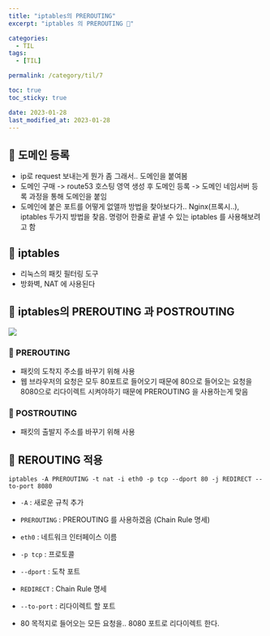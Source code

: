 ```yaml
---
title: "iptables의 PREROUTING"
excerpt: "iptables 의 PREROUTING 🙂"

categories:
  - TIL
tags:
  - [TIL]

permalink: /category/til/7

toc: true
toc_sticky: true

date: 2023-01-28
last_modified_at: 2023-01-28
---
```

## 🦥 도메인 등록

- ip로 request 보내는게 뭔가 좀 그래서.. 도메인을 붙여봄
- 도메인 구매 -> route53 호스팅 영역 생성 후 도메인 등록 -> 도메인 네임서버 등록 과정을 통해 도메인을 붙임
- 도메인에 붙은 포트를 어떻게 없앨까 방법을 찾아보다가.. Nginx(프록시..), iptables 두가지 방법을 찾음. 명령어 한줄로 끝낼 수 있는 iptables 를 사용해보려고 함

## 🦥 iptables
- 리눅스의 패킷 필터링 도구
- 방화벽, NAT 에 사용된다


## 🦥 iptables의 PREROUTING 과 POSTROUTING

<img src="https://imgur.com/hpeTRuY.png">

### 🌿 PREROUTING
- 패킷의 도착지 주소를 바꾸기 위해 사용
- 웹 브라우저의 요청은 모두 80포트로 들어오기 때문에 80으로 들어오는 요청을 8080으로 리다이렉트 시켜야하기 때문에 PREROUTING 을 사용하는게 맞음

### 🌿 POSTROUTING
- 패킷의 출발지 주소를 바꾸기 위해 사용

## 🦥 REROUTING 적용
```
iptables -A PREROUTING -t nat -i eth0 -p tcp --dport 80 -j REDIRECT --to-port 8080
```
- `-A` : 새로운 규칙 추가
- `PREROUTING` : PREROUTING 를 사용하겠음 (Chain Rule 명세)
- `eth0` : 네트워크 인터페이스 이름
- `-p tcp` : 프로토콜
- `--dport` : 도착 포트
- `REDIRECT` : Chain Rule 명세
- `--to-port` : 리다이렉트 할 포트

- 80 목적지로 들어오는 모든 요청을.. 8080 포트로 리다이렉트 한다.